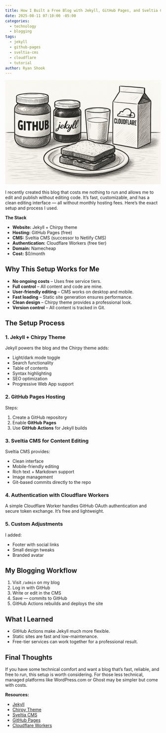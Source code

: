 ```yaml
---
title: How I Built a Free Blog with Jekyll, GitHub Pages, and Sveltia CMS
date: 2025-08-11 07:10:00 -05:00
categories:
  - technology
  - blogging
tags:
  - jekyll
  - github-pages
  - sveltia-cms
  - cloudflare
  - tutorial
author: Ryan Shook
---
```

![Blog Ingredients](/assets/img/posts/blog.png)

I recently created this blog that costs me nothing to run and allows me to edit and publish without editing code. It’s fast, customizable, and has a clean editing interface — all without monthly hosting fees. Here’s the exact setup and process I used.

**The Stack**

- **Website:** Jekyll + Chirpy theme
- **Hosting:** GitHub Pages (free)
- **CMS:** Sveltia CMS (successor to Netlify CMS)
- **Authentication:** Cloudflare Workers (free tier)
- **Domain:** Namecheap
- **Cost:** $0/month

## **Why This Setup Works for Me**

- **No ongoing costs** – Uses free service tiers.
- **Full control** – All content and code are mine.
- **User-friendly editing** – CMS works on desktop and mobile.
- **Fast loading** – Static site generation ensures performance.
- **Clean design** – Chirpy theme provides a professional look.
- **Version control** – All content is tracked in Git.

## **The Setup Process**

### 1. Jekyll + Chirpy Theme

Jekyll powers the blog and the Chirpy theme adds:

- Light/dark mode toggle
- Search functionality
- Table of contents
- Syntax highlighting
- SEO optimization
- Progressive Web App support

### 2. GitHub Pages Hosting

Steps:

1. Create a GitHub repository
2. Enable **GitHub Pages**
3. Use **GitHub Actions** for Jekyll builds

### 3. Sveltia CMS for Content Editing

Sveltia CMS provides:

- Clean interface
- Mobile-friendly editing
- Rich text + Markdown support
- Image management
- Git-based commits directly to the repo

### 4. Authentication with Cloudflare Workers

A simple Cloudflare Worker handles GitHub OAuth authentication and secure token exchange. It’s free and lightweight.

### 5. Custom Adjustments

I added:

- Footer with social links
- Small design tweaks
- Branded avatar

## **My Blogging Workflow**

1. Visit `/admin` on my blog
2. Log in with GitHub
3. Write or edit in the CMS
4. Save — commits to GitHub
5. GitHub Actions rebuilds and deploys the site

## **What I Learned**

- GitHub Actions make Jekyll much more flexible.
- Static sites are fast and low-maintenance.
- Free-tier services can work together for a professional result.

## **Final Thoughts**

If you have some technical comfort and want a blog that’s fast, reliable, and free to run, this setup is worth considering. For those less technical, managed platforms like WordPress.com or Ghost may be simpler but come with costs.

**Resources:**

- [Jekyll](https://jekyllrb.com/)
- [Chirpy Theme](https://github.com/cotes2020/jekyll-theme-chirpy)
- [Sveltia CMS](https://github.com/sveltia/sveltia-cms)
- [GitHub Pages](https://pages.github.com/)
- [Cloudflare Workers](https://workers.cloudflare.com/)

